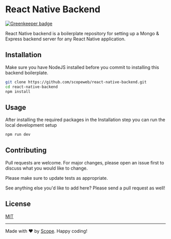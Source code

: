 # React Native Backend

[![Greenkeeper badge](https://badges.greenkeeper.io/Scopeweb/reactnative-back-end.svg)](https://greenkeeper.io/)

React Native backend is a boilerplate repository for setting up a Mongo & Express backend server for any React Native application.

## Installation

Make sure you have NodeJS installed before you commit to installing this backend boilerplate.

```bash
git clone https://github.com/scopeweb/react-native-backend.git
cd react-native-backend
npm install
```

## Usage

After installing the required packages in the Installation step you can run the local development setup

```bash
npm run dev
```

## Contributing
Pull requests are welcome. For major changes, please open an issue first to discuss what you would like to change.

Please make sure to update tests as appropriate.

See anything else you'd like to add here? Please send a pull request as well!

## License
[MIT](https://choosealicense.com/licenses/mit/)

---

Made with ❤ ️by [Scope](https://scopeweb.nyc). Happy coding!